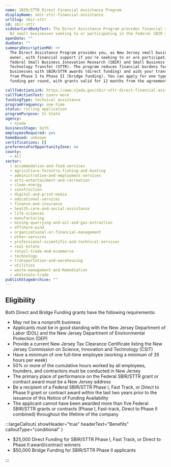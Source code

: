 ```yaml
---
name: SBIR/STTR Direct Financial Assistance Program
displayName: sbir-sttr-financial-assistance
urlSlug: sbir-sttr
id: sbir-sttr
sidebarCardBodyText: The Direct Assistance Program provides financial support to
  NJ small businesses seeking to or participating in the federal SBIR and STTR.
openDate: ""
dueDate: ""
summaryDescriptionMd: >+
  The Direct Assistance Program provides you, as New Jersey small business
  owner, with financial support if you're seeking to or are participating in the
  federal Small Business Innovation Research (SBIR) and Small Business
  Technology Transfer (STTR). The program reduces financial burdens for small
  businesses with SBIR/STTR awards (direct funding) and aids your transition
  from Phase I to Phase II (bridge funding). You can apply for one type of
  funding per round, with grants valid for 12 months from the agreement date.

callToActionLink: https://www.njeda.gov/sbir-sttr-direct-financial-assistance-program-phase-5/
callToActionText: Learn more
fundingType: technical assistance
programFrequency: one-time
status: rolling application
programPurpose: In State
agency:
  - njeda
businessStage: both
employeesRequired: yes
homeBased: unknown
certifications: []
preferenceForOpportunityZone: no
county:
  - All
sector:
  - accommodation-and-food-services
  - agriculture-forestry-fishing-and-hunting
  - administrative-and-employment-services
  - arts-entertainment-and-recreation
  - clean-energy
  - construction
  - digital-and-print-media
  - educational-services
  - finance-and-insurance
  - health-care-and-social-assistance
  - life-sciences
  - manufacturing
  - mining-quarrying-and-oil-and-gas-extraction
  - offshore-wind
  - organizational-or-financial-management
  - other-services
  - professional-scientific-and-technical-services
  - real-estate
  - retail-trade-and-ecommerce
  - technology
  - transportation-and-warehousing
  - utilities
  - waste-management-and-Remediation
  - wholesale-trade
publishStageArchive: ""
---
```


## Eligibility

Both Direct and Bridge Funding grants have the following requirements:

- May not be a nonprofit business
- Applicants must be in good standing with the New Jersey Department of Labor (DOL) and the New Jersey Department of Environmental Protection (DEP)
- Provide a current New Jersey Tax Clearance Certificate listing the New Jersey Commission on Science, Innovation and Technology (CSIT)
- Have a minimum of one full-time employee (working a minimum of 35 hours per week)
- 50% or more of the cumulative hours worked by all employees, founders, and contractors must be conducted in New Jersey
- The primary place of performance on the Federal SBIR/STTR grant or contract award must be a New Jersey address
- Be a recipient of a Federal SBIR/STTR Phase I, Fast Track, or Direct to Phase II grant or contract award within the last two years prior to the issuance of this Notice of Funding Availability
- The applicant cannot have been awarded more than five Federal SBIR/STTR grants or contracts (Phase I, Fast-track, Direct to Phase II combined) throughout the lifetime of the company

:::largeCallout{ showHeader="true" headerText="Benefits" calloutType="conditional" }

- $25,000 Direct Funding for SBIR/STTR Phase I, Fast Track, or Direct to Phase II award/contract winners
- $50,000 Bridge Funding for SBIR/STTR Phase II applicants

:::
